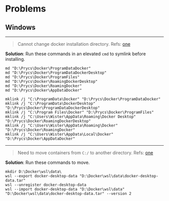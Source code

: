 # Problems

## Windows

---

> Cannot change docker installation directory. Refs: [one](https://github.com/docker/roadmap/issues/94)

**Solution**: Run these commands in an elevated `cmd` to symlink before installing.

```
md "D:\Prycs\Docker\ProgramDataDocker"
md "D:\Prycs\Docker\ProgramDataDockerDesktop"
md "D:\Prycs\Docker\ProgramFiles"
md "D:\Prycs\Docker\RoamingDockerDesktop"
md "D:\Prycs\Docker\RoamingDocker"
md "D:\Prycs\Docker\AppDataDocker"

mklink /j "C:\ProgramData\Docker" "D:\Prycs\Docker\ProgramDataDocker"
mklink /j "C:\ProgramData\DockerDesktop" "D:\Prycs\Docker\ProgramDataDockerDesktop"
mklink /j "C:\Program Files\Docker" "D:\Prycs\Docker\ProgramFiles"
mklink /j "C:\Users\Wister\AppData\Roaming\Docker Desktop" "D:\Prycs\Docker\RoamingDockerDesktop"
mklink /j "C:\Users\Wister\AppData\Roaming\Docker" "D:\Prycs\Docker\RoamingDocker"
mklink /j "C:\Users\Wister\AppData\Local\Docker" "D:\Prycs\Docker\AppDataDocker"
```

---

> Need to move containers from `C:/` to another directory. Refs: [one](https://blog.codetitans.pl/post/howto-docker-over-wsl2-location/)

**Solution**: Run these commands to move.

```
mkdir D:\Docker\wsl\data\
wsl --export docker-desktop-data "D:\Docker\wsl\data\docker-desktop-data.tar"
wsl --unregister docker-desktop-data
wsl --import docker-desktop-data "D:\Docker\wsl\data" "D:\Docker\wsl\data\docker-desktop-data.tar" --version 2
```

